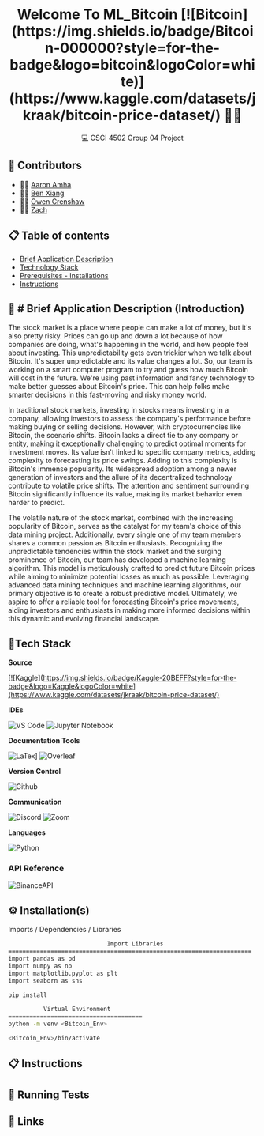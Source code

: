 <h1 align = 'center'> Welcome To ML_Bitcoin [![Bitcoin](https://img.shields.io/badge/Bitcoin-000000?style=for-the-badge&logo=bitcoin&logoColor=white)](https://www.kaggle.com/datasets/jkraak/bitcoin-price-dataset/) 📖👋
</h1>
  
<p align='center'> 
  💻 CSCI 4502 Group 04 Project
</p>




👥 Contributors
---------------

- 👨‍🍳 [Aaron Amha](https://github.com/AaronAmha)
- 👨‍🍳 [Ben Xiang](https://github.com/jonben3215)
- 👨‍🍳 [Owen Crenshaw](https://github.com/)
- 👩‍🍳 [Zach ](https://github.com/qung5100)

📋 Table of contents
--------------------

* [Brief Application Description ](#-brief-application-description-introduction)
* [Technology Stack](#tech-stack)
* [Prerequisites - Installations](#%EF%B8%8F-installation)
* [Instructions](#-instructions)

📝 # Brief Application Description (Introduction) 
-------------------------------------------------
The stock market is a place where people can make a lot of money, but it's also pretty risky. Prices can go up and down a lot because of how companies are doing, what's happening in the world, and how people feel about investing. This unpredictability gets even trickier when we talk about Bitcoin. It's super unpredictable and its value changes a lot. So, our team is working on a smart computer program to try and guess how much Bitcoin will cost in the future. We're using past information and fancy technology to make better guesses about Bitcoin's price. This can help folks make smarter decisions in this fast-moving and risky money world.

In traditional stock markets, investing in stocks means investing in a company, allowing investors to assess the company's performance before making buying or selling decisions. However, with cryptocurrencies like Bitcoin, the scenario shifts. Bitcoin lacks a direct tie to any company or entity, making it exceptionally challenging to predict optimal moments for investment moves. Its value isn't linked to specific company metrics, adding complexity to forecasting its price swings. Adding to this complexity is Bitcoin's immense popularity. Its widespread adoption among a newer generation of investors and the allure of its decentralized technology contribute to volatile price shifts. The attention and sentiment surrounding Bitcoin significantly influence its value, making its market behavior even harder to predict.

The volatile nature of the stock market, combined with the increasing popularity of Bitcoin, serves as the catalyst for my team's choice of this data mining project. Additionally, every single one of my team members shares a common passion as Bitcoin enthusiasts. Recognizing the unpredictable tendencies within the stock market and the surging prominence of Bitcoin, our team has developed a machine learning algorithm. This model is meticulously crafted to predict future Bitcoin prices while aiming to minimize potential losses as much as possible. Leveraging advanced data mining techniques and machine learning algorithms, our primary objective is to create a robust predictive model. Ultimately, we aspire to offer a reliable tool for forecasting Bitcoin's price movements, aiding investors and enthusiasts in making more informed decisions within this dynamic and evolving financial landscape.



## 📱Tech Stack

**Source**

[![Kaggle](https://img.shields.io/badge/Kaggle-20BEFF?style=for-the-badge&logo=Kaggle&logoColor=white](https://www.kaggle.com/datasets/jkraak/bitcoin-price-dataset/) 

**IDEs**

![VS Code](https://img.shields.io/badge/Visual_Studio_Code-0078D4?style=for-the-badge&logo=visual%20studio%20code&logoColor=white)
![Jupyter Notebook](https://img.shields.io/badge/Made%20with-Jupyter-orange?style=for-the-badge&logo=Jupyter)

**Documentation Tools** 

![LaTex](https://img.shields.io/badge/Made%20with-LaTeX-1f425f.svg)]
![Overleaf](https://img.shields.io/badge/Overleaf-47A141?style=for-the-badge&logo=Overleaf&logoColor=white)

**Version Control**

![Github](https://img.shields.io/badge/GitHub-100000?style=for-the-badge&logo=github&logoColor=white)

**Communication**

![Discord](https://img.shields.io/badge/Discord-7289DA?style=for-the-badge&logo=discord&logoColor=white)
![Zoom](https://img.shields.io/badge/Zoom-2D8CFF?style=for-the-badge&logo=zoom&logoColor=white)

**Languages**

![Python](https://img.shields.io/badge/Python-3776AB?style=for-the-badge&logo=python&logoColor=white)


### API Reference

![BinanceAPI](https://img.shields.io/badge/Binance-FCD535?style=for-the-badge&logo=binance&logoColor=white)



## ⚙️ Installation(s)

Imports / Dependencies / Libraries

```bash
                            Import Libraries
=====================================================================
import pandas as pd
import numpy as np
import matplotlib.pyplot as plt
import seaborn as sns

pip install 
```
```bash
          Virtual Environment
======================================
python -m venv <Bitcoin_Env>

<Bitcoin_Env>/bin/activate


```


## 📋 Instructions


        
## 🧪 Running Tests




## 🔗 Links



